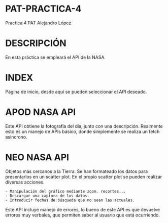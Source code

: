 # PAT-PRACTICA-4
Practica 4 PAT Alejandro López

# DESCRIPCIÓN
En esta práctica se empleará el API de la NASA.

# INDEX
Página de inicio, desde aquí se pueden seleccionar el API deseado.

# APOD NASA API
Este API obtiene la fotografía del día, junto con una descripción. Realmente esto es un manejo de APIs básico, donde simplemente se
realiza un fetch asíncrono.

# NEO NASA API
Objetos más cercanos a la Tierra. Se han formateado los datos para presentarlos en un scatter plot. En el propio scatter plot se pueden
realizar diversas acciones.

    - Manipulación del gráfico mediante zoom. recortes...
    - Descargar una captura de los datos.
    - Introducir fechas de búsqueda que no sean las actuales.

Este API incluye manejo de errores, lo bueno de este API es que devuelve errores muy verbales, que permiten saber al usuario que está ocurriendo.
